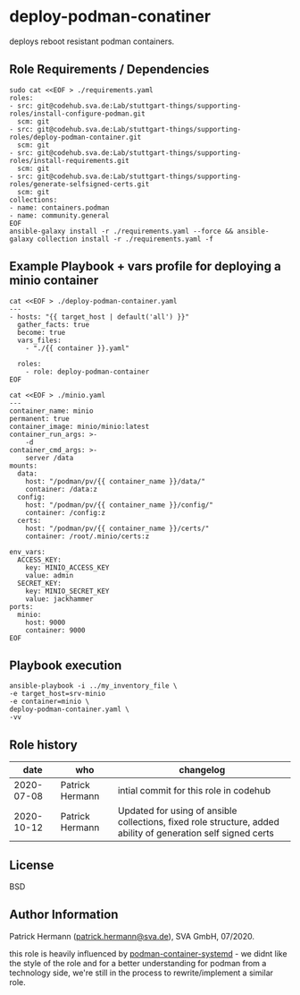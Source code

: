 deploy-podman-conatiner
=======================

deploys reboot resistant podman containers.

Role Requirements / Dependencies
--------------------------------

```
sudo cat <<EOF > ./requirements.yaml
roles:
- src: git@codehub.sva.de:Lab/stuttgart-things/supporting-roles/install-configure-podman.git
  scm: git
- src: git@codehub.sva.de:Lab/stuttgart-things/supporting-roles/deploy-podman-container.git
  scm: git
- src: git@codehub.sva.de:Lab/stuttgart-things/supporting-roles/install-requirements.git
  scm: git
- src: git@codehub.sva.de:Lab/stuttgart-things/supporting-roles/generate-selfsigned-certs.git
  scm: git
collections:
- name: containers.podman
- name: community.general 
EOF
ansible-galaxy install -r ./requirements.yaml --force && ansible-galaxy collection install -r ./requirements.yaml -f
```

Example Playbook + vars profile for deploying a minio container 
---------------------------------------------------------------

```
cat <<EOF > ./deploy-podman-container.yaml
---
- hosts: "{{ target_host | default('all') }}"
  gather_facts: true
  become: true
  vars_files:
    - "./{{ container }}.yaml"

  roles:
    - role: deploy-podman-container
EOF

cat <<EOF > ./minio.yaml
---
container_name: minio
permanent: true
container_image: minio/minio:latest
container_run_args: >-
    -d
container_cmd_args: >-
    server /data
mounts:
  data:
    host: "/podman/pv/{{ container_name }}/data/"  
    container: /data:z
  config:
    host: "/podman/pv/{{ container_name }}/config/"
    container: /config:z
  certs:
    host: "/podman/pv/{{ container_name }}/certs/"
    container: /root/.minio/certs:z

env_vars:
  ACCESS_KEY:
    key: MINIO_ACCESS_KEY
    value: admin
  SECRET_KEY:
    key: MINIO_SECRET_KEY
    value: jackhammer
ports:
  minio:
    host: 9000
    container: 9000
EOF
```

Playbook execution
---------------------------------------------------------------
```
ansible-playbook -i ../my_inventory_file \
-e target_host=srv-minio
-e container=minio \
deploy-podman-container.yaml \
-vv
```

Role history
----------------
| date  | who | changelog |
|---|---|---|
|2020-07-08  | Patrick Hermann | intial commit for this role in codehub
|2020-10-12   | Patrick Hermann | Updated for using of ansible collections, fixed role structure, added ability of generation self signed certs

License
-------

BSD

Author Information
------------------

Patrick Hermann (patrick.hermann@sva.de), SVA GmbH, 07/2020.

this role is heavily influenced by [podman-container-systemd](https://github.com/ikke-t/podman-container-systemd) - we didnt like the style of the role and for a better understanding for podman from a technology side, we're still in the process to rewrite/implement a similar role. 
